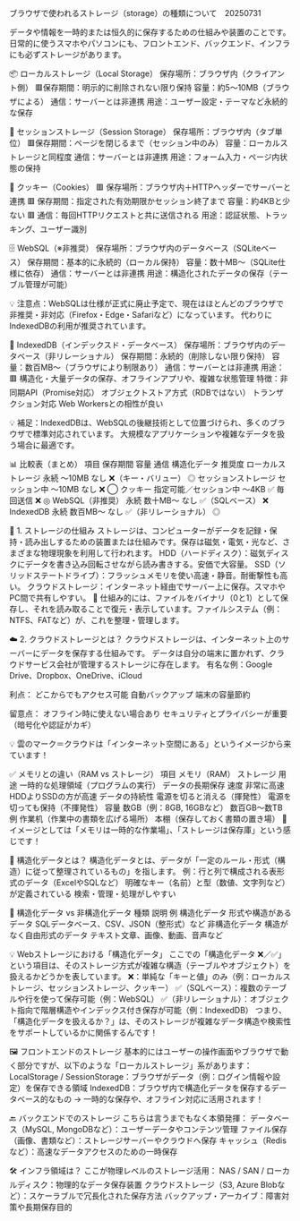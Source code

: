 ブラウザで使われるストレージ（storage）の種類について　20250731

データや情報を一時的または恒久的に保存するための仕組みや装置のことです。
日常的に使うスマホやパソコンにも、フロントエンド、バックエンド、インフラにも必ずストレージがあります。

📦 ローカルストレージ（Local Storage）
保存場所：ブラウザ内（クライアント側）
🟥保存期間：明示的に削除されない限り保持
容量：約5〜10MB（ブラウザによる）
通信：サーバーとは非連携
用途：ユーザー設定・テーマなど永続的な保存

🔐 セッションストレージ（Session Storage）
保存場所：ブラウザ内（タブ単位）
🟥保存期間：ページを閉じるまで（セッション中のみ）
容量：ローカルストレージと同程度
通信：サーバーとは非連携
用途：フォーム入力・ページ内状態の保持

🍪 クッキー（Cookies）
🟥 保存場所：ブラウザ内＋HTTPヘッダーでサーバーと連携
🟥 保存期間：指定された有効期限かセッション終了まで
容量：約4KBと少ない
🟥 通信：毎回HTTPリクエストと共に送信される
用途：認証状態、トラッキング、ユーザー識別

🗄️ WebSQL（※非推奨）
保存場所：ブラウザ内のデータベース（SQLiteベース）
保存期間：基本的に永続的（ローカル保持）
容量：数十MB～（SQLite仕様に依存）
通信：サーバーとは非連携
用途：構造化されたデータの保存（テーブル管理が可能）

💡 注意点：WebSQLは仕様が正式に廃止予定で、現在はほとんどのブラウザで非推奨・非対応（Firefox・Edge・Safariなど）になっています。
代わりにIndexedDBの利用が推奨されています。


🧮 IndexedDB（インデックスド・データベース）
保存場所：ブラウザ内のデータベース（非リレーショナル）
保存期間：永続的（削除しない限り保持）
容量：数百MB〜（ブラウザにより制限あり）
通信：サーバーとは非連携
用途：🟥 構造化・大量データの保存、オフラインアプリや、複雑な状態管理
特徴：非同期API（Promise対応）
オブジェクトストア方式（RDBではない）
トランザクション対応
Web Workersとの相性が良い

💡 補足：IndexedDBは、WebSQLの後継技術として位置づけられ、多くのブラウザで標準対応されています。
大規模なアプリケーションや複雑なデータを扱う場合に最適です。

📊 比較表（まとめ）
項目	                保存期間	            容量	    通信	    構造化データ	        推奨度
ローカルストレージ	     永続	                ～10MB	    なし	    ❌（キー・バリュー） 	◎
セッションストレージ	 セッション中	         ～10MB	     なし	     ❌	                   ◯
クッキー	            指定可能／セッション中	 ～4KB	     ✅ 毎回送信	❌	                  ◎
WebSQL（非推奨）	    永続	                数十MB〜	なし	    ✅（SQLベース）	       ❌
IndexedDB	           永続	                   数百MB〜	   なし	       ✅（非リレーショナル）   ◎


🧠 1. ストレージの仕組み
ストレージは、コンピューターがデータを記録・保持・読み出しするための装置または仕組みです。保存は磁気・電気・光など、さまざまな物理現象を利用して行われます。
HDD（ハードディスク）：磁気ディスクにデータを書き込み回転させながら読み書きする。安価で大容量。
SSD（ソリッドステートドライブ）：フラッシュメモリを使い高速・静音。耐衝撃性も高い。
クラウドストレージ：インターネット経由でサーバー上に保存。スマホやPC間で共有しやすい。
🔧 仕組み的には、ファイルをバイナリ（0と1）として保存し、それを読み取ることで復元・表示しています。ファイルシステム（例：NTFS、FATなど）が、これを整理・管理します。

☁️ 2. クラウドストレージとは？
クラウドストレージは、インターネット上のサーバーにデータを保存する仕組みです。
データは自分の端末に置かれず、クラウドサービス会社が管理するストレージに存在します。
有名な例：Google Drive、Dropbox、OneDrive、iCloud

利点：
どこからでもアクセス可能
自動バックアップ
端末の容量節約

留意点：
オフライン時に使えない場合あり
セキュリティとプライバシーが重要（暗号化や認証がカギ）

💡 雲のマーク＝クラウドは「インターネット空間にある」というイメージから来ています！

✅ メモリとの違い（RAM vs ストレージ）
項目	           メモリ（RAM）	                       ストレージ
用途	           一時的な処理領域（プログラムの実行）	    データの長期保存
速度	           非常に高速	                          HDDよりSSDの方が高速
データの持続性	    電源を切ると消える（揮発性）	        電源を切っても保持（不揮発性）
容量	           数GB（例：8GB, 16GBなど）	          数百GB〜数TB
例	               作業机（作業中の書類を広げる場所）	    本棚（保存しておく書類の置き場）
🧪 イメージとしては「メモリは一時的な作業場」、「ストレージは保存庫」という感じです！


🧱 構造化データとは？
構造化データとは、データが「一定のルール・形式（構造）に従って整理されているもの」を指します。
例：行と列で構成される表形式のデータ（ExcelやSQLなど）
明確なキー（名前）と型（数値、文字列など）が定義されている
検索・管理・処理がしやすい

🧪 構造化データ vs 非構造化データ
種類	            説明	                    例
構造化データ	形式や構造があるデータ	    SQLデータベース、CSV、JSON（整形式）など
非構造化データ	構造がなく自由形式のデータ	 テキスト文章、画像、動画、音声など

💡 Webストレージにおける「構造化データ」
ここでの「構造化データ ❌／✅」という項目は、そのストレージ方式が複雑な構造（テーブルやオブジェクト）を扱えるかどうかを表しています。
❌：単純な「キーと値」のみ（例：ローカルストレージ、セッションストレージ、クッキー）
✅（SQLベース）：複数のテーブルや行を使って保存可能（例：WebSQL）
✅（非リレーショナル）：オブジェクト指向で階層構造やインデックス付き保存が可能（例：IndexedDB）
つまり、「構造化データを扱えるか？」は、そのストレージが複雑なデータ構造や検索性をサポートしているかに関係するんです！

🖼 フロントエンドのストレージ
基本的にはユーザーの操作画面やブラウザで動く部分ですが、以下のような「ローカルストレージ」系があります：
LocalStorage / SessionStorage：ブラウザがデータ（例：ログイン情報や設定）を保存できる領域
IndexedDB：ブラウザ内で構造化データを保存するデータベース的なもの → 一時的な保存や、オフライン対応に活用されます！

🔙 バックエンドでのストレージ
こちらは言うまでもなく本領発揮：
データベース（MySQL, MongoDBなど）：ユーザーデータやコンテンツ管理
ファイル保存（画像、書類など）：ストレージサーバーやクラウドへ保存
キャッシュ（Redisなど）：高速なデータアクセスのための一時保存

🛠 インフラ領域は？
ここが物理レベルのストレージ活用：
NAS / SAN / ローカルディスク：物理的なデータ保存装置
クラウドストレージ（S3, Azure Blobなど）：スケーラブルで冗長化された保存方法
バックアップ・アーカイブ：障害対策や長期保存目的